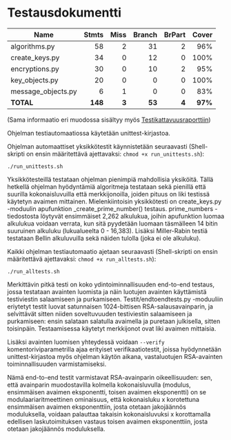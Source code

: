 # Testausdokumentti

| Name                |    Stmts |     Miss |   Branch |   BrPart |   Cover |
|-------------------- | -------: | -------: | -------: | -------: | ------: |
| algorithms.py       |       58 |        2 |       31 |        2 |     96% |
| create\_keys.py     |       34 |        0 |       12 |        0 |    100% |
| encryptions.py      |       30 |        0 |       10 |        2 |     95% |
| key\_objects.py     |       20 |        0 |        0 |        0 |    100% |
| message\_objects.py |        6 |        1 |        0 |        0 |     83% |
|           **TOTAL** |  **148** |    **3** |   **53** |    **4** | **97%** |

(Sama informaatio eri muodossa sisältyy myös [Testikattavuusraporttiin](https://github.com/tspaanan/tiralabraRSA/blob/main/Dokumentaatio/Coverage_report.html))

Ohjelman testiautomaatiossa käytetään unittest-kirjastoa.

Ohjelman automaattiset yksikkötestit käynnistetään seuraavasti (Shell-skripti on ensin määritettävä ajettavaksi: `chmod +x run_unittests.sh`):

```
./run_unittests.sh
```

Yksikkötesteillä testataan ohjelman pienimpiä mahdollisia yksiköitä. Tällä hetkellä ohjelman hyödyntämiä algoritmeja testataan sekä pienillä että suurilla kokonaisluvuilla että merkkijonoilla, joiden pituus on liki testissä käytetyn avaimen mittainen. Mielenkiintoisin yksikkötesti on create_keys.py -moduulin apufunktion _create_prime_number() testaus. prime_numbers -tiedostosta löytyvät ensimmäiset 2,262 alkulukua, joihin apufunktion luomaa alkulukua voidaan verrata, kun sitä pyydetään luomaan täsmälleen 14 bitin suuruinen alkuluku (lukualueelta 0 - 16,383). Lisäksi Miller-Rabin testiä testataan Bellin alkuluvuilla sekä näiden tulolla (joka ei ole alkuluku).

Kaikki ohjelman testiautomaatio ajetaan seuraavasti (Shell-skripti on ensin määritettävä ajettavaksi: `chmod +x run_alltests.sh`):

```
./run_alltests.sh
```

Merkittävin pitkä testi on koko ydintoiminnallisuuden end-to-end testaus, jossa testataan avainten luomista ja näin luotujen avainten käyttämistä testiviestin salaamiseen ja purkamiseen. Testit/endtoendtests.py -moduuliin eriytetyt testit luovat satunnaisen 1024-bittisen RSA-salausavainparin, ja selvittävät sitten niiden soveltuvuuden testiviestin salaamiseen ja purkamiseen: ensin salataan salatulla avaimella ja puretaan julkisella, sitten toisinpäin. Testaamisessa käytetyt merkkijonot ovat liki avaimen mittaisia.

Lisäksi avainten luomisen yhteydessä voidaan `--verify` komentoriviparametrilla ajaa erityiset verifikaatiotestit, joissa hyödynnetään unittest-kirjastoa myös ohjelman käytön aikana, vastaluotujen RSA-avainten toiminnallisuuden varmistamiseksi.

Nämä end-to-end testit varmistavat RSA-avainparin oikeellisuuden: sen, että avainparin muodostavilla kolmella kokonaisluvulla (modulus, ensimmäisen avaimen eksponentti, toisen avaimen eksponentti) on se modulaariaritmeettinen ominaisuus, että kokonaisluku x korotettuna ensimmäisen avaimen eksponenttiin, josta otetaan jakojäännös moduluksella, voidaan palauttaa takaisin kokonaisluvuksi x korottamalla edellisen laskutoimituksen vastaus toisen avaimen eksponenttiin, josta otetaan jakojäännös moduluksella.